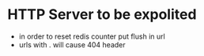 # HTTP Server to be expolited

* in order to reset redis counter put flush in url
* urls with . will cause 404 header 